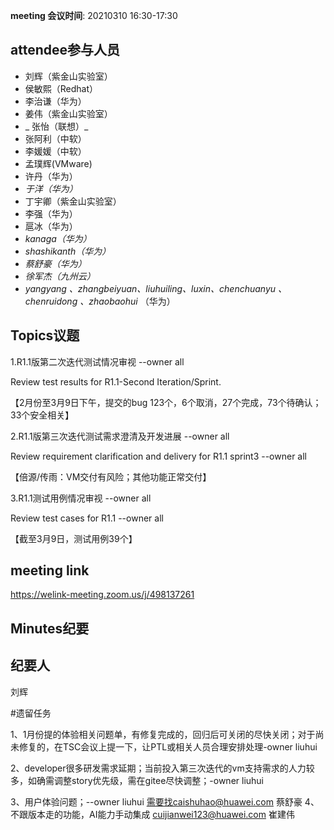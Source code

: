 **meeting 会议时间**: 20210310 16:30-17:30

## attendee参与人员
- 刘辉（紫金山实验室）
-  侯敏熙（Redhat） 
- 李治谦（华为） 
-   姜伟（紫金山实验室）  
- _ 张怡（联想）_ 
- 张阿利（中软）
- 李媛媛（中软）
- 孟璞辉(VMware) 
- 许丹（华为）
-  _于洋（华为）_   
-  丁宇卿（紫金山实验室）
-   李强（华为） 
-  扈冰（华为） 
-    _kanaga（华为）_  
-  _shashikanth（华为）_ 
-  _蔡舒豪（华为）_ 
-  _徐军杰（九州云）_ 
- _yangyang 、zhangbeiyuan、liuhuiling、luxin、chenchuanyu 、chenruidong 、zhaobaohui_   （华为）

## Topics议题

1.R1.1版第二次迭代测试情况审视 --owner all

Review test results for R1.1-Second Iteration/Sprint.

【2月份至3月9日下午，提交的bug 123个，6个取消，27个完成，73个待确认；33个安全相关】


2.R1.1版第三次迭代测试需求澄清及开发进展 --owner all

Review requirement clarification and delivery for R1.1 sprint3 --owner all

【倍源/传雨：VM交付有风险；其他功能正常交付】

3.R1.1测试用例情况审视 --owner all

Review test cases for R1.1 --owner all

【截至3月9日，测试用例39个】

## meeting link
https://welink-meeting.zoom.us/j/498137261

## Minutes纪要
## 纪要人
刘辉

#遗留任务

1、1月份提的体验相关问题单，有修复完成的，回归后可关闭的尽快关闭；对于尚未修复的，在TSC会议上提一下，让PTL或相关人员合理安排处理-owner liuhui

2、developer很多研发需求延期；当前投入第三次迭代的vm支持需求的人力较多，如确需调整story优先级，需在gitee尽快调整；-owner liuhui

3、用户体验问题；--owner liuhui 
需要找caishuhao@huawei.com 蔡舒豪
4、 不跟版本走的功能，AI能力手动集成
cuijianwei123@huawei.com
崔建伟
